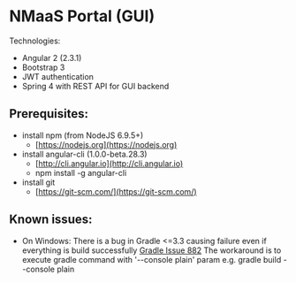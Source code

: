 # NMaaS Portal (GUI)

Technologies:
 * Angular 2 (2.3.1)
 * Bootstrap 3
 * JWT authentication
 * Spring 4 with REST API for GUI backend

Prerequisites:
---

 + install npm (from NodeJS 6.9.5+)
   - [https://nodejs.org](https://nodejs.org)
 + install angular-cli (1.0.0-beta.28.3)
   - [http://cli.angular.io](http://cli.angular.io)
   - npm install -g angular-cli
 + install git
   - [https://git-scm.com/](https://git-scm.com/)

Known issues:
---
 + On Windows: 
   There is a bug in Gradle <=3.3 causing failure even if everything is build successfully [Gradle Issue 882](https://github.com/gradle/gradle/issues/882)
   The workaround is to execute gradle command with '--console plain' param 
   e.g. gradle build --console plain
  